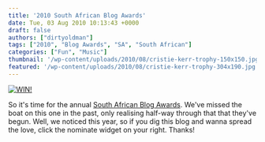 ```yaml
---
title: '2010 South African Blog Awards'
date: Tue, 03 Aug 2010 10:13:43 +0000
draft: false
authors: ["dirtyoldman"]
tags: ["2010", "Blog Awards", "SA", "South African"]
categories: ["Fun", "Music"]
thumbnail: '/wp-content/uploads/2010/08/cristie-kerr-trophy-150x150.jpg'
featured: '/wp-content/uploads/2010/08/cristie-kerr-trophy-304x190.jpg'
---
```


[![](/wp-content/uploads/2010/08/cristie-kerr-trophy.jpg "WIN!")](/2010/08/03/2010-south-african-blog-awards/cristie-kerr-trophy/)

So it's time for the annual [South African Blog Awards](http://website.sablogawards.com/2010/nominate?blog=www.electrotrash.co.za&category=12). We've missed the boat on this one in the past, only realising half-way through that that they've begun. Well, we noticed this year, so if you dig this blog and wanna spread the love, click the nominate widget on your right. Thanks!

